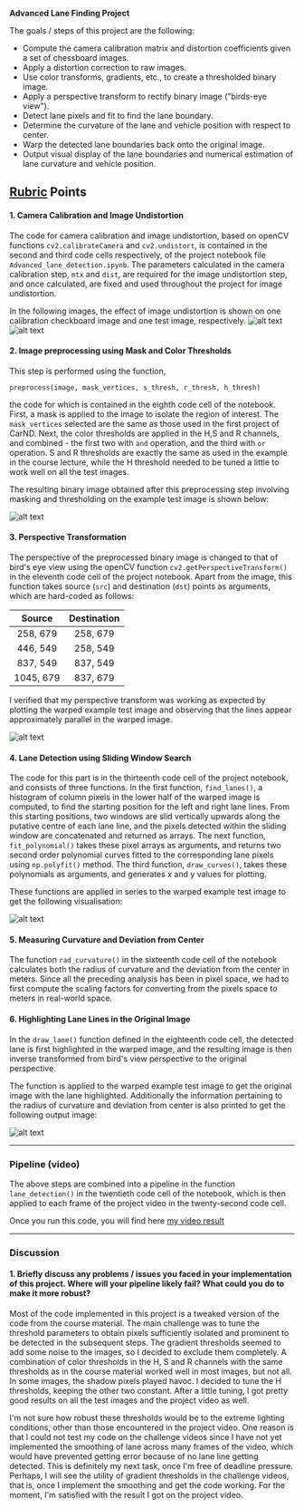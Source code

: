 
**Advanced Lane Finding Project**

The goals / steps of this project are the following:

* Compute the camera calibration matrix and distortion coefficients given a set of chessboard images.
* Apply a distortion correction to raw images.
* Use color transforms, gradients, etc., to create a thresholded binary image.
* Apply a perspective transform to rectify binary image ("birds-eye view").
* Detect lane pixels and fit to find the lane boundary.
* Determine the curvature of the lane and vehicle position with respect to center.
* Warp the detected lane boundaries back onto the original image.
* Output visual display of the lane boundaries and numerical estimation of lane curvature and vehicle position.

[//]: # (Image References)

[image1]: ./output_images/undistorted_cal_image.png "Undistorted Calibration Image"
[image2]: ./output_images/undistorted_test_image.png "Undistorted Test Image"
[image3]: ./output_images/masked_thresholded_image.png "Preprocessed Image"
[image4]: ./output_images/warped_test_image.png "Warped Test Image"
[image5]: ./output_images/fitted_lines.png "Fitted Lane Lines"
[image6]: ./output_images/highlighted_lane.png "Test Image with Highlighted Lane"


## [Rubric](https://review.udacity.com/#!/rubrics/571/view) Points

#### 1. Camera Calibration and Image Undistortion

The code for camera calibration and image undistortion, based on openCV functions `cv2.calibrateCamera` and `cv2.undistort`, is contained in the second and third code cells respectively, of the project notebook file `Advanced_lane_detection.ipynb`.
The parameters calculated in the camera calibration step, `mtx` and `dist`, are required for the image undistortion step, and once calculated, are fixed and used throughout the project for image undistortion.

In the following images, the effect of image undistortion is shown on one calibration checkboard image and one test image, respectively.
![alt text][image1]
![alt text][image2]


#### 2. Image preprocessing using Mask and Color Thresholds

This step is performed using the function,
```
preprocess(image, mask_vertices, s_thresh, r_thresh, h_thresh)
```
the code for which is contained in the eighth code cell of the notebook.
First, a mask is applied to the image to isolate the region of interest. The `mask_vertices` selected are the same as those used in the first project of CarND.
Next, the color thresholds are applied in the H,S and R channels, and combined - the first two with `and` operation, and the third with `or` operation. S and R thresholds are exactly the same as used in the example in the course lecture, while the H threshold needed to be tuned a little to work well on all the test images.

The resulting binary image obtained after this preprocessing step involving masking and thresholding on the example test image is shown below:

![alt text][image3]


#### 3. Perspective Transformation

The perspective of the preprocessed binary image is changed to that of bird's eye view using the openCV function `cv2.getPerspectiveTransform()` in the eleventh code cell of the project notebook.  Apart from the image, this function takes source (`src`) and destination (`dst`) points as arguments, which are hard-coded as follows:

| Source        | Destination   |
|:-------------:|:-------------:|
| 258, 679      | 258, 679      |
| 446, 549      | 258, 549      |
| 837, 549      | 837, 549      |
| 1045, 679     | 837, 679      |

I verified that my perspective transform was working as expected by plotting the warped example test image and observing that the lines appear approximately parallel in the warped image.

![alt text][image4]

#### 4. Lane Detection using Sliding Window Search

The code for this part is in the thirteenth code cell of the project notebook, and consists of three functions. In the first function, `find_lanes()`, a histogram of column pixels in the lower half of the warped image is computed, to find the starting position for the left and right lane lines. From this starting positions, two windows are slid vertically upwards along the putative centre of each lane line, and the pixels detected within the sliding window are concatenated and returned as arrays. The next function, `fit_polynomial()` takes these pixel arrays as arguments, and returns two second order polynomial curves fitted to the corresponding lane pixels using `np.polyfit()` method. The third function, `draw_curves()`, takes these polynomials as arguments, and generates x and y values for plotting.  

These functions are applied in series to the warped example test image to get the following visualisation:

![alt text][image5]

#### 5. Measuring Curvature and Deviation from Center

The function `rad_curvature()` in the sixteenth code cell of the notebook calculates both the radius of curvature and the deviation from the center in meters. Since all the preceding analysis has been in pixel space, we had to first compute the scaling factors for converting from the pixels space to meters in real-world space.  

#### 6. Highlighting Lane Lines in the Original Image

In the `draw_lane()` function defined in the eighteenth code cell, the detected lane is first highlighted in the warped image, and the resulting image is then inverse transformed from bird's view perspective to the original perspective.

The function is applied to the warped example test image to get the original image with the lane highlighted. Additionally the information pertaining to the radius of curvature and deviation from center is also printed to get the following output image:

![alt text][image6]

---

### Pipeline (video)

The above steps are combined into a pipeline in the function `lane_detection()` in the twentieth code cell of the notebook, which is then applied to each frame of the project video in the twenty-second code cell.

Once you run this code, you will find here [my video result](./project_video_output.mp4)

---

### Discussion

#### 1. Briefly discuss any problems / issues you faced in your implementation of this project.  Where will your pipeline likely fail?  What could you do to make it more robust?

Most of the code implemented in this project is a tweaked version of the code from the course material. The main challenge was to tune the threshold parameters to obtain pixels sufficiently isolated and prominent to be detected in the subsequent steps. The gradient thresholds seemed to add some noise to the images, so I decided to exclude them completely. A combination of color thresholds in the H, S and R channels with the same thresholds as in the course material worked well in most images, but not all. In some images, the shadow pixels played havoc. I decided to tune the H thresholds, keeping the other two constant. After a little tuning, I got pretty good results on all the test images and the project video as well.

I'm not sure how robust these thresholds would be to the extreme lighting conditions, other than those encountered in the project video. One reason is that I could not test my code on the challenge videos since I have not yet implemented the smoothing of lane across many frames of the video, which would have prevented getting error because of no lane line getting detected. This is definitely my next task, once I'm free of deadline pressure. Perhaps, I will see the utility of gradient thresholds in the challenge videos, that is, once I implement the smoothing and get the code working. For the moment, I'm satisfied with the result I got on the project video.
